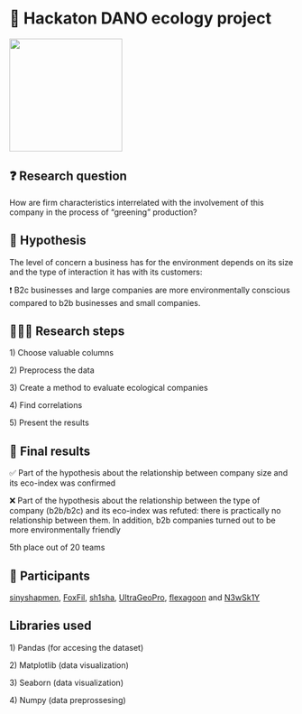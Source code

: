 <h1 align="left">🌱 Hackaton DANO ecology project</h1>
<a href="https://dano.hse.ru/hackathon_nes_2024">
    <img src="https://github.com/chftm/.github/assets/83007290/a2b374e1-e5b5-4d9b-bd15-9837f50203de" width="200px">
</a>

<h2 align="left">❓ Research question</h2>
<p align="left">How are firm characteristics interrelated with the involvement of this company in the process of “greening” production?</p>

<h2 align="left">💭 Hypothesis</h2>
<p align="left">The level of concern a business has for the environment depends on its size and the type of interaction it has with its customers:</p>
<p align="left">❗️ B2c businesses and large companies are more environmentally conscious compared to b2b businesses and small companies.</p> 

<h2 align="left">🧑🏻‍🔬 Research steps</h2>
<p align="left">1) Choose valuable columns</p> 
<p align="left">2) Preprocess the data</p>
<p align="left">3) Create a method to evaluate ecological companies</p> 
<p align="left">4) Find correlations</p> 
<p align="left">5) Present the results</p> 

<h2 align="left">🏁 Final results</h2>
<p align="left">✅ Part of the hypothesis about the relationship between company size and its eco-index was confirmed</p> 

<p align="left">❌ Part of the hypothesis about the relationship between the type of company (b2b/b2c) and its eco-index was refuted: there is practically no relationship between them. In addition, b2b companies turned out to be more environmentally friendly</p> 

<p align="left">5th place out of 20 teams</p> 

<h2 align="left">👥 Participants</h2>
<p align="left">
    <a href="https://github.com/sinyshapmen">sinyshapmen</a>, 
    <a href="https://github.com/FoxFil">FoxFil</a>, 
    <a href="https://github.com/onl1yw">sh1sha</a>, 
    <a href="https://github.com/Ultrageopro1966">UltraGeoPro</a>, 
    <a href="https://github.com/flexagoon">flexagoon</a> and
    <a href="https://github.com/N3wSk1Y">N3wSk1Y</a>
</p>

<h2 align="left">Libraries used</h2>
<p align="left">1) Pandas (for accesing the dataset)</p> 
<p align="left">2) Matplotlib (data visualization)</p>
<p align="left">3) Seaborn (data visualization)</p> 
<p align="left">4) Numpy (data preprossesing)</p> 



